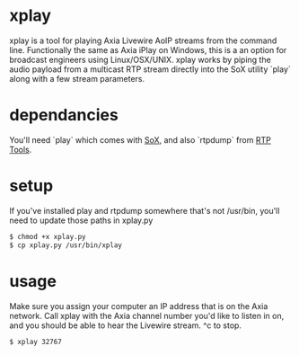 xplay
=====
xplay is a tool for playing Axia Livewire AoIP streams from the command line. Functionally the same as Axia iPlay on Windows, this is a an option for broadcast engineers using Linux/OSX/UNIX. xplay works by piping the audio payload from a multicast RTP stream directly into the SoX utility \`play\` along with a few stream parameters. 

dependancies
=====
You'll need \`play\` which comes with <a href = "http://sox.sourceforge.net/">SoX</a>, and also \`rtpdump\` from <a href = "http://www.cs.columbia.edu/irt/software/rtptools/">RTP Tools</a>.

setup
=====
If you've installed play and rtpdump somewhere that's not /usr/bin, you'll need to update those paths in xplay.py
```bash
$ chmod +x xplay.py
$ cp xplay.py /usr/bin/xplay
```
usage
=====
Make sure you assign your computer an IP address that is on the Axia network. Call xplay with the Axia channel number you'd like to listen in on, and you should be able to hear the Livewire stream. ^c to stop.
```bash
$ xplay 32767
```

